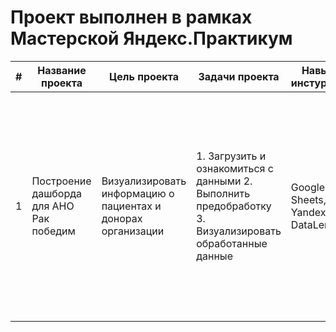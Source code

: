 
# Проект выполнен в рамках Мастерской Яндекс.Практикум  
|#| Название проекта | Цель проекта |Задачи проекта | Навыки и инстурменты | Ход выполнения | Ссылки |
|-|------------------|--------------|----------------|----------------------------------------|----------|----------|
|1|Построение дашборда для АНО Рак победим |Визуализировать информацию о пациентах и донорах организации |1. Загрузить и ознакомиться с данными 2. Выполнить предобработку  3. Визуализировать обработанные данные|Google Sheets, Yandex DataLens|1. Преодобработка данных по донорам и пациентам в Google Sheets 2. Экспорт данных в Yandex DataLens 3. Настройка связей между таблицами в YDL 4. 2й этап предобработки данных, уже в YDL 5. Построение дашборда|[Таблица с данными доноров](https://docs.google.com/spreadsheets/d/1Nhld2Cbu8b2nH1kmdttPx7-ZyYSXWGJdMQMEHQq2nWo/edit?usp=drive_link) [Таблица с данными пациентов](https://docs.google.com/spreadsheets/d/1IRK-WaKK7b6KxisbBP-4vHodKV8n3_swh2B7DbLtx_o/edit?usp=drive_link) [Дашборд в YDL](https://datalens.yandex/omydolvqgaekc)|
